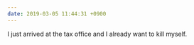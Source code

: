 ```yaml
---
date: 2019-03-05 11:44:31 +0900
---
```

I just arrived at the tax office and I already want to kill myself.
